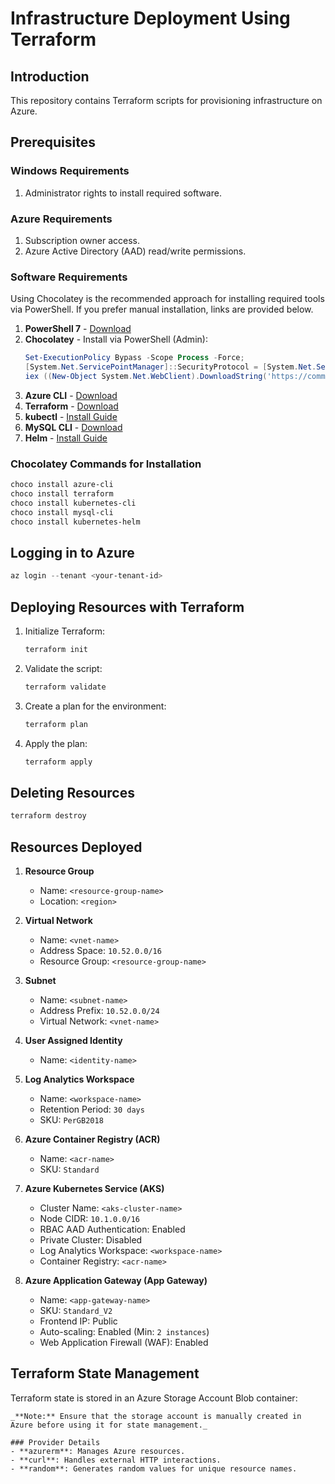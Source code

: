 # Infrastructure Deployment Using Terraform

## Introduction
This repository contains Terraform scripts for provisioning infrastructure on Azure.

## Prerequisites
### Windows Requirements
1. Administrator rights to install required software.

### Azure Requirements
1. Subscription owner access.
2. Azure Active Directory (AAD) read/write permissions.

### Software Requirements
Using Chocolatey is the recommended approach for installing required tools via PowerShell.
If you prefer manual installation, links are provided below.

1. **PowerShell 7** - [Download](https://github.com/PowerShell/PowerShell/releases)
2. **Chocolatey** - Install via PowerShell (Admin):
   ```powershell
   Set-ExecutionPolicy Bypass -Scope Process -Force;
   [System.Net.ServicePointManager]::SecurityProtocol = [System.Net.ServicePointManager]::SecurityProtocol -bor 3072;
   iex ((New-Object System.Net.WebClient).DownloadString('https://community.chocolatey.org/install.ps1'))
   ```
3. **Azure CLI** - [Download](https://github.com/Azure/azure-cli/releases)
4. **Terraform** - [Download](https://www.terraform.io/downloads)
5. **kubectl** - [Install Guide](https://kubernetes.io/docs/tasks/tools/install-kubectl-windows/)
6. **MySQL CLI** - [Download](https://dev.mysql.com/downloads/shell/)
7. **Helm** - [Install Guide](https://helm.sh/docs/intro/install/)

### Chocolatey Commands for Installation
```powershell
choco install azure-cli
choco install terraform
choco install kubernetes-cli
choco install mysql-cli
choco install kubernetes-helm
```

## Logging in to Azure
```powershell
az login --tenant <your-tenant-id>
```

## Deploying Resources with Terraform
1. Initialize Terraform:
   ```powershell
   terraform init
   ```
2. Validate the script:
   ```powershell
   terraform validate
   ```
3. Create a plan for the environment:
   ```powershell
   terraform plan
   ```
4. Apply the plan:
   ```powershell
   terraform apply
   ```

## Deleting Resources
```powershell
terraform destroy
```

## Resources Deployed
1. **Resource Group**
   - Name: `<resource-group-name>`
   - Location: `<region>`

2. **Virtual Network**
   - Name: `<vnet-name>`
   - Address Space: `10.52.0.0/16`
   - Resource Group: `<resource-group-name>`

3. **Subnet**
   - Name: `<subnet-name>`
   - Address Prefix: `10.52.0.0/24`
   - Virtual Network: `<vnet-name>`

4. **User Assigned Identity**
   - Name: `<identity-name>`

5. **Log Analytics Workspace**
   - Name: `<workspace-name>`
   - Retention Period: `30 days`
   - SKU: `PerGB2018`

6. **Azure Container Registry (ACR)**
   - Name: `<acr-name>`
   - SKU: `Standard`

7. **Azure Kubernetes Service (AKS)**
   - Cluster Name: `<aks-cluster-name>`
   - Node CIDR: `10.1.0.0/16`
   - RBAC AAD Authentication: Enabled
   - Private Cluster: Disabled
   - Log Analytics Workspace: `<workspace-name>`
   - Container Registry: `<acr-name>`

8. **Azure Application Gateway (App Gateway)**
   - Name: `<app-gateway-name>`
   - SKU: `Standard_V2`
   - Frontend IP: Public
   - Auto-scaling: Enabled (Min: `2 instances`)
   - Web Application Firewall (WAF): Enabled

## Terraform State Management
Terraform state is stored in an Azure Storage Account Blob container:
```
_**Note:** Ensure that the storage account is manually created in Azure before using it for state management._

### Provider Details
- **azurerm**: Manages Azure resources.
- **curl**: Handles external HTTP interactions.
- **random**: Generates random values for unique resource names.

